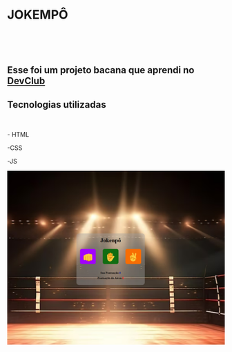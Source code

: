 <h1>JOKEMPÔ</h1>
<br>
<br>
<br>
<h2>Esse foi um projeto bacana que aprendi no <a href= "https//rodolfomori.com.br/devclub">DevClub</a></h2>

<h2>Tecnologias utilizadas</h2>
<br>
<p>- HTML</p>
<p>-CSS</p>
<p>-JS</p>

<img alt="jokempô.jpg" src="https://github.com/Verneloira/Jokemp-/blob/main/jokenp%C3%B4%20desktop.png" data-hpc="true" class="Box-sc-g0xbh4-0 fzFXnm">
